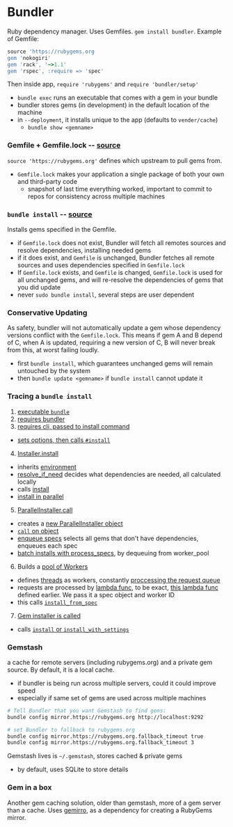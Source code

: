 # Bundler
Ruby dependency manager. Uses Gemfiles. `gem install bundler`. Example of Gemfile:
```ruby
source 'https://rubygems.org
gem 'nokogiri'
gem 'rack', '~>1.1'
gem 'rspec', :require => 'spec'
```

Then inside app, `require 'rubygems'` and `require 'bundler/setup'`
- `bundle exec` runs an executable that comes with a gem in your bundle
- bundler stores gems (in development) in the default location of the machine
- in `--deployment`, it installs unique to the app (defaults to `vender/cache`)
  - `bundle show <gemname>`

### Gemfile + Gemfile.lock -- [source](http://bundler.io/gemfile.html)
`source 'https://rubygems.org'` defines which upstream to pull gems from. 
- `Gemfile.lock` makes your application a single package of both your own and third-party code
  - snapshot of last time everything worked, important to commit to repos for consistency across multiple machines

### `bundle install` -- [source](http://bundler.io/v1.12/man/bundle-install.1.html)
Installs gems specified in the Gemfile.
- if `Gemfile.lock` does not exist, Bundler will fetch all remotes sources and resolve dependencies, installing needed gems
- if it does exist, and `Gemfile` is unchanged, Bundler fetches all remote sources and uses dependencies specified in `Gemfile.lock`
- If `Gemfile.lock` exists, and `Gemfile` is changed, `Gemfile.lock` is used for all unchanged gems, and will re-resolve the dependencies of gems that you did update
- never `sudo bundle install`, several steps are user dependent

### Conservative Updating
As safety, bundler will not automatically update a gem whose dependency versions conflict with the `Gemfile.lock`. This means if gem A and B depend of C, when A is updated, requiring a new version of C, B will never break from this, at worst failing loudly.
- first `bundle install`, which guarantees unchanged gems will remain untouched by the system
- then `bundle update <gemname>` if `bundle install` cannot update it

### Tracing a `bundle install`
1. [executable `bundle`](https://github.com/bundler/bundler/blob/master/exe/bundle)
2. [requires bundler](https://github.com/bundler/bundler/blob/master/lib/bundler.rb)
3. [requires cli, passed to install command](https://github.com/bundler/bundler/blob/dfdeb0f89e7e88fcdfd001da089f09af3a77d2b4/lib/bundler/cli/install.rb)
  - [sets options, then calls `#install`](https://github.com/bundler/bundler/blob/dfdeb0f89e7e88fcdfd001da089f09af3a77d2b4/lib/bundler/cli/install.rb#L102)
4. [Installer.install](https://github.com/bundler/bundler/blob/dfdeb0f89e7e88fcdfd001da089f09af3a77d2b4/lib/bundler/installer.rb)
  - inherits [environment](https://github.com/bundler/bundler/blob/be5e3b3c9b5c85700c01026843a77bef75fbed6a/lib/bundler/environment.rb)
  - [resolve_if_need](https://github.com/bundler/bundler/blob/dfdeb0f89e7e88fcdfd001da089f09af3a77d2b4/lib/bundler/installer.rb#L183) decides what dependencies are needed, all calculated locally
  - calls [install](https://github.com/bundler/bundler/blob/dfdeb0f89e7e88fcdfd001da089f09af3a77d2b4/lib/bundler/installer.rb#L152)
  - [install in parallel](https://github.com/bundler/bundler/blob/dfdeb0f89e7e88fcdfd001da089f09af3a77d2b4/lib/bundler/installer.rb#L171)
5. [ParallelInstaller.call](https://github.com/bundler/bundler/blob/e6be7ee66f06cc60b2952ad6ce698d3302283101/lib/bundler/installer/parallel_installer.rb)
  - creates a [new ParallelInstaller object](https://github.com/bundler/bundler/blob/e6be7ee66f06cc60b2952ad6ce698d3302283101/lib/bundler/installer/parallel_installer.rb#L73)
  - [`call` on object](https://github.com/bundler/bundler/blob/e6be7ee66f06cc60b2952ad6ce698d3302283101/lib/bundler/installer/parallel_installer.rb#L81)
  - [enqueue specs](https://github.com/bundler/bundler/blob/e6be7ee66f06cc60b2952ad6ce698d3302283101/lib/bundler/installer/parallel_installer.rb#L119) selects all gems that don't have dependencies, enqueues each spec
  - [batch installs with process_specs](https://github.com/bundler/bundler/blob/e6be7ee66f06cc60b2952ad6ce698d3302283101/lib/bundler/installer/parallel_installer.rb#L103), by dequeuing from worker_pool
6. Builds a [pool of Workers](https://github.com/bundler/bundler/blob/dfdeb0f89e7e88fcdfd001da089f09af3a77d2b4/lib/bundler/worker.rb)
  - defines [threads](https://github.com/bundler/bundler/blob/dfdeb0f89e7e88fcdfd001da089f09af3a77d2b4/lib/bundler/worker.rb#L28) as workers, constantly [proccessing the request queue](https://github.com/bundler/bundler/blob/dfdeb0f89e7e88fcdfd001da089f09af3a77d2b4/lib/bundler/worker.rb#L56)
  - requests are processed by [lambda func](https://github.com/bundler/bundler/blob/dfdeb0f89e7e88fcdfd001da089f09af3a77d2b4/lib/bundler/worker.rb#L60), to be exact, [this lambda func](https://github.com/bundler/bundler/blob/e6be7ee66f06cc60b2952ad6ce698d3302283101/lib/bundler/installer/parallel_installer.rb#L89) defined earlier. We pass it a spec object and worker ID
  - this calls [`install_from_spec`](https://github.com/bundler/bundler/blob/e6be7ee66f06cc60b2952ad6ce698d3302283101/lib/bundler/installer/parallel_installer.rb#L92)
7. [Gem installer is called](https://github.com/bundler/bundler/blob/dfdeb0f89e7e88fcdfd001da089f09af3a77d2b4/lib/bundler/installer/gem_installer.rb)
  - calls [`install` or `install_with_settings`](https://github.com/bundler/bundler/blob/dfdeb0f89e7e88fcdfd001da089f09af3a77d2b4/lib/bundler/installer/gem_installer.rb#L57)

### Gemstash
a cache for remote servers (including rubygems.org) and a private gem source. By default, it is a local cache.
- if bundler is being run across multiple servers, could it could improve speed
- especially if same set of gems are used across multiple machines

```bash 
# Tell Bundler that you want Gemstash to find gems:
bundle config mirror.https://rubygems.org http://localhost:9292

# set Bundler to fallback to rubygems.org
bundle config mirror.https://rubygems.org.fallback_timeout true
bundle config mirror.https://rubygems.org.fallback_timeout 3
```

Gemstash lives is `~/.gemstash`, stores cached & private gems
- by default, uses SQLite to store details 

### Gem in a box
Another gem caching solution, older than gemstash, more of a gem server than a cache. Uses [gemirro](https://github.com/PierreRambaud/gemirro), as a dependency for creating a RubyGems mirror.

